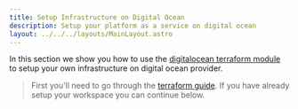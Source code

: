 ```yaml
---
title: Setup Infrastructure on Digital Ocean
description: Setup your platform as a service on digital ocean
layout: ../../../layouts/MainLayout.astro
---
```


In this section we show you how to use the [digitalocean terraform module](https://registry.terraform.io/modules/upmaru/instellar/digitalocean/latest) to setup your own infrastructure on digital ocean provider.

> First you'll need to go through the [terraform guide](/en/infrastructure/terraform). If you have already setup your workspace you can continue below.

